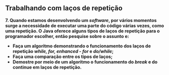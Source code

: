 ## **Trabalhando com laços de repetição**   

**7. Quando estamos desenvolvendo um *software*, por vários momentos surge a necessidade de executar uma parte do código várias vezes, como uma repetição. O Java oferece alguns tipos de laços de repetição para o programador escolher, então pesquise sobre o assunto e:**

- **Faça um algoritmo demonstrando o funcionamento dos laços de repetição *while, for, enhanced - for* e *do/while*;**
- **Faça uma comparação entre os tipos de laços;**
- **Demostre por meio de um algoritmo o funcionamento do *break* e do continue em laços de repetição.**
